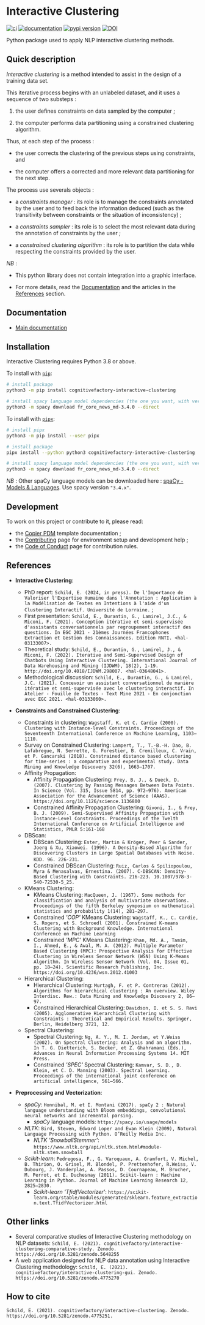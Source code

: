 # Interactive Clustering

[![ci](https://github.com/cognitivefactory/interactive-clustering/workflows/ci/badge.svg)](https://github.com/cognitivefactory/interactive-clustering/actions?query=workflow%3Aci)
[![documentation](https://img.shields.io/badge/docs-mkdocs%20material-blue.svg?style=flat)](https://cognitivefactory.github.io/interactive-clustering/)
[![pypi version](https://img.shields.io/pypi/v/cognitivefactory-interactive-clustering.svg)](https://pypi.org/project/cognitivefactory-interactive-clustering/)
[![DOI](https://zenodo.org/badge/DOI/10.5281/zenodo.4775251.svg)](https://doi.org/10.5281/zenodo.4775251)

Python package used to apply NLP interactive clustering methods.


## <a name="Description"></a> Quick description

_Interactive clustering_ is a method intended to assist in the design of a training data set.

This iterative process begins with an unlabeled dataset, and it uses a sequence of two substeps :

1. the user defines constraints on data sampled by the computer ;

2. the computer performs data partitioning using a constrained clustering algorithm.

Thus, at each step of the process :

- the user corrects the clustering of the previous steps using constraints, and

- the computer offers a corrected and more relevant data partitioning for the next step.

The process use severals objects :

- a _constraints manager_ : its role is to manage the constraints annotated by the user and to feed back the information deduced (such as the transitivity between constraints or the situation of inconsistency) ;

- a _constraints sampler_ : its role is to select the most relevant data during the annotation of constraints by the user ;

- a _constrained clustering algorithm_ : its role is to partition the data while respecting the constraints provided by the user.

_NB_ :

- This python library does not contain integration into a graphic interface.

- For more details, read the [Documentation](#Documentation) and the articles in the [References](#References) section.


## <a name="Documentation"></a> Documentation

- [Main documentation](https://cognitivefactory.github.io/interactive-clustering/)


## <a name="Installation"></a> Installation

Interactive Clustering requires Python 3.8 or above.

To install with [`pip`](https://github.com/pypa/pip):

```bash
# install package
python3 -m pip install cognitivefactory-interactive-clustering

# install spacy language model dependencies (the one you want, with version "3.4.x")
python3 -m spacy download fr_core_news_md-3.4.0 --direct
```

To install with [`pipx`](https://github.com/pypa/pipx):

```bash
# install pipx
python3 -m pip install --user pipx

# install package
pipx install --python python3 cognitivefactory-interactive-clustering

# install spacy language model dependencies (the one you want, with version "3.4.x")
python3 -m spacy download fr_core_news_md-3.4.0 --direct
```

_NB_ : Other spaCy language models can be downloaded here : [spaCy - Models & Languages](https://spacy.io/usage/models). Use spacy version `"3.4.x"`.


## <a name="Development"></a> Development

To work on this project or contribute to it, please read:

- the [Copier PDM](https://pawamoy.github.io/copier-pdm/) template documentation ;
- the [Contributing](https://cognitivefactory.github.io/interactive-clustering/contributing/) page for environment setup and development help ;
- the [Code of Conduct](https://cognitivefactory.github.io/interactive-clustering/code_of_conduct/) page for contribution rules.


## <a name="References"></a> References

- **Interactive Clustering**:
	- PhD report: `Schild, E. (2024, in press). De l'Importance de Valoriser l'Expertise Humaine dans l'Annotation : Application à la Modélisation de Textes en Intentions à l'aide d'un Clustering Interactif. Université de Lorraine.` ;
	- First presentation: `Schild, E., Durantin, G., Lamirel, J.C., & Miconi, F. (2021). Conception itérative et semi-supervisée d'assistants conversationnels par regroupement interactif des questions. In EGC 2021 - 21èmes Journées Francophones Extraction et Gestion des Connaissances. Edition RNTI. <hal-03133007>.`
	- Theoretical study: `Schild, E., Durantin, G., Lamirel, J., & Miconi, F. (2022). Iterative and Semi-Supervised Design of Chatbots Using Interactive Clustering. International Journal of Data Warehousing and Mining (IJDWM), 18(2), 1-19. http://doi.org/10.4018/IJDWM.298007. <hal-03648041>.`
	- Methodological discussion: `Schild, E., Durantin, G., & Lamirel, J.C. (2021). Concevoir un assistant conversationnel de manière itérative et semi-supervisée avec le clustering interactif. In Atelier - Fouille de Textes - Text Mine 2021 - En conjonction avec EGC 2021. <hal-03133060>.`

- **Constraints and Constrained Clustering**:
	- Constraints in clustering: `Wagstaff, K. et C. Cardie (2000). Clustering with Instance-level Constraints. Proceedings of the Seventeenth International Conference on Machine Learning, 1103–1110.`
	- Survey on Constrained Clustering: `Lampert, T., T.-B.-H. Dao, B. Lafabregue, N. Serrette, G. Forestier, B. Cremilleux, C. Vrain, et P. Gancarski (2018). Constrained distance based clustering for time-series : a comparative and experimental study. Data Mining and Knowledge Discovery 32(6), 1663–1707.`
	- Affinity Propagation:
		- Affinity Propagation Clustering: `Frey, B. J., & Dueck, D. (2007). Clustering by Passing Messages Between Data Points. In Science (Vol. 315, Issue 5814, pp. 972–976). American Association for the Advancement of Science (AAAS). https://doi.org/10.1126/science.1136800`
		- Constrained Affinity Propagation Clustering: `Givoni, I., & Frey, B. J. (2009). Semi-Supervised Affinity Propagation with Instance-Level Constraints. Proceedings of the Twelth International Conference on Artificial Intelligence and Statistics, PMLR 5:161-168`
	- DBScan:
		- DBScan Clustering: `Ester, Martin & Kröger, Peer & Sander, Joerg & Xu, Xiaowei. (1996). A Density-Based Algorithm for Discovering Clusters in Large Spatial Databases with Noise. KDD. 96. 226-231`.
		- Constrained DBScan Clustering: `Ruiz, Carlos & Spiliopoulou, Myra & Menasalvas, Ernestina. (2007). C-DBSCAN: Density-Based Clustering with Constraints. 216-223. 10.1007/978-3-540-72530-5_25.`
	- KMeans Clustering:
		- KMeans Clustering: `MacQueen, J. (1967). Some methods for classification and analysis of multivariate observations. Proceedings of the fifth Berkeley symposium on mathematical statistics and probability 1(14), 281–297.`
		- Constrained _'COP'_ KMeans Clustering: `Wagstaff, K., C. Cardie, S. Rogers, et S. Schroedl (2001). Constrained K-means Clustering with Background Knowledge. International Conference on Machine Learning`
		- Constrained _'MPC'_ KMeans Clustering: `Khan, Md. A., Tamim, I., Ahmed, E., & Awal, M. A. (2012). Multiple Parameter Based Clustering (MPC): Prospective Analysis for Effective Clustering in Wireless Sensor Network (WSN) Using K-Means Algorithm. In Wireless Sensor Network (Vol. 04, Issue 01, pp. 18–24). Scientific Research Publishing, Inc. https://doi.org/10.4236/wsn.2012.41003`
	- Hierarchical Clustering:
		- Hierarchical Clustering: `Murtagh, F. et P. Contreras (2012). Algorithms for hierarchical clustering : An overview. Wiley Interdisc. Rew.: Data Mining and Knowledge Discovery 2, 86–97.`
		- Constrained Hierarchical Clustering: `Davidson, I. et S. S. Ravi (2005). Agglomerative Hierarchical Clustering with Constraints : Theoretical and Empirical Results. Springer, Berlin, Heidelberg 3721, 12.`
	- Spectral Clustering:
		- Spectral Clustering: `Ng, A. Y., M. I. Jordan, et Y.Weiss (2002). On Spectral Clustering: Analysis and an algorithm. In T. G. Dietterich, S. Becker, et Z. Ghahramani (Eds.), Advances in Neural Information Processing Systems 14. MIT Press.`
		- Constrained _'SPEC'_ Spectral Clustering: `Kamvar, S. D., D. Klein, et C. D. Manning (2003). Spectral Learning. Proceedings of the international joint conference on artificial intelligence, 561–566.`

- **Preprocessing and Vectorization**:
	- _spaCy_: `Honnibal, M. et I. Montani (2017). spaCy 2 : Natural language understanding with Bloom embeddings, convolutional neural networks and incremental parsing.`
		- _spaCy_ language models: `https://spacy.io/usage/models`
	- _NLTK_: `Bird, Steven, Edward Loper and Ewan Klein (2009), Natural Language Processing with Python. O’Reilly Media Inc.`
		- _NLTK_ _'SnowballStemmer'_: `https://www.nltk.org/api/nltk.stem.html#module-nltk.stem.snowball`
	- _Scikit-learn_: `Pedregosa, F., G. Varoquaux, A. Gramfort, V. Michel, B. Thirion, O. Grisel, M. Blondel, P. Prettenhofer, R.Weiss, V. Dubourg, J. Vanderplas, A. Passos, D. Cournapeau, M. Brucher, M. Perrot, et E. Duchesnay (2011). Scikit-learn : Machine Learning in Python. Journal of Machine Learning Research 12, 2825–2830.`
		- _Scikit-learn_ _'TfidfVectorizer'_: `https://scikit-learn.org/stable/modules/generated/sklearn.feature_extraction.text.TfidfVectorizer.html`


## <a name="Other links"></a> Other links

- Several comparative studies of Interactive Clustering methodology on NLP datasets: `Schild, E. (2021). cognitivefactory/interactive-clustering-comparative-study. Zenodo. https://doi.org/10.5281/zenodo.5648255`
- A web application designed for NLP data annotation using Interactive Clustering methodology: `Schild, E. (2021). cognitivefactory/interactive-clustering-gui. Zenodo. https://doi.org/10.5281/zenodo.4775270`


## <a name="How to cite"></a> How to cite

`Schild, E. (2021). cognitivefactory/interactive-clustering. Zenodo. https://doi.org/10.5281/zenodo.4775251.`
